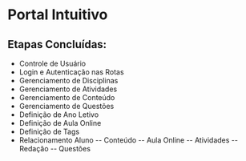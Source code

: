 # Portal Intuitivo

## Etapas Concluídas:
  - Controle de Usuário
  - Login e Autenticação nas Rotas
  - Gerenciamento de Disciplinas
  - Gerenciamento de Atividades
  - Gerenciamento de Conteúdo
  - Gerenciamento de Questões
  - Definição de Ano Letivo
  - Definição de Aula Online
  - Definição de Tags
  - Relacionamento Aluno 
  -- Conteúdo
  -- Aula Online 
  -- Atividades
  -- Redação
  -- Questões

